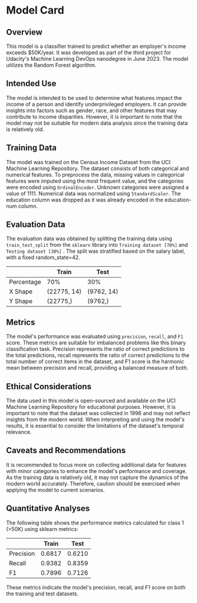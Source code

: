 # Model Card

## Overview

This model is a classifier trained to predict whether an employer's income exceeds $50K/year. It was developed as part of the third project for Udacity's Machine Learning DevOps nanodegree in June 2023. The model utilizes the Random Forest algorithm.

## Intended Use

The model is intended to be used to determine what features impact the income of a person and identify underprivileged employers. It can provide insights into factors such as gender, race, and other features that may contribute to income disparities. However, it is important to note that the model may not be suitable for modern data analysis since the training data is relatively old.

## Training Data

The model was trained on the Census Income Dataset from the UCI Machine Learning Repository. The dataset consists of both categorical and numerical features. To preprocess the data, missing values in categorical features were imputed using the most frequent value, and the categories were encoded using `OrdinalEncoder`. Unknown categories were assigned a value of 1111. Numerical data was normalized using `StandardScaler`. The education column was dropped as it was already encoded in the education-num column.

## Evaluation Data

The evaluation data was obtained by splitting the training data using `train_test_split` from the `sklearn` library into `Training dataset [70%]` and `Testing dataset [30%]` . The split was stratified based on the salary label, with a fixed random_state=42.

|        | Train | Test  |
|--------|-------|-------|
| Percentage | 70% | 30% |
| X Shape  | (22775, 14) | (9762, 14)|
| Y Shape | (22775,) | (9762,)|


## Metrics

The model's performance was evaluated using `precision`, `recall`, and `F1` score. These metrics are suitable for imbalanced problems like this binary classification task. Precision represents the ratio of correct predictions to the total predictions, recall represents the ratio of correct predictions to the total number of correct items in the dataset, and F1 score is the harmonic mean between precision and recall, providing a balanced measure of both.

## Ethical Considerations

The data used in this model is open-sourced and available on the UCI Machine Learning Repository for educational purposes. However, it is important to note that the dataset was collected in 1996 and may not reflect insights from the modern world. When interpreting and using the model's results, it is essential to consider the limitations of the dataset's temporal relevance.

## Caveats and Recommendations

It is recommended to focus more on collecting additional data for features with minor categories to enhance the model's performance and coverage. As the training data is relatively old, it may not capture the dynamics of the modern world accurately. Therefore, caution should be exercised when applying the model to current scenarios.

## Quantitative Analyses

The following table shows the performance metrics calculated for class 1 (>50K) using sklearn metrics:

|        | Train | Test  |
|--------|-------|-------|
| Precision | 0.6817 | 0.6210 |
| Recall    | 0.9382 | 0.8359 |
| F1        | 0.7896 | 0.7126 |

These metrics indicate the model's precision, recall, and F1 score on both the training and test datasets.